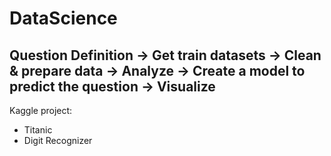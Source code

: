 DataScience
===========
Question Definition -> Get train datasets -> Clean & prepare data -> Analyze -> Create a model to predict the question -> Visualize
-----------

Kaggle project:
* Titanic
* Digit Recognizer
